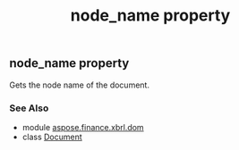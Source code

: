 ﻿---
title: node_name property
second_title: Aspose.Finance for Python via .NET API References
description: 
type: docs
weight: 250
url: /python-net/aspose.finance.xbrl.dom/document/node_name/
is_root: false
---

## node_name property


Gets the node name of the document.

### See Also
* module [aspose.finance.xbrl.dom](../../)
* class [Document](/finance/python-net/aspose.finance.xbrl.dom/document)
